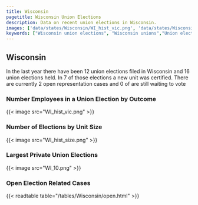 ```yaml
---
title: Wisconsin
pagetitle: Wisconsin Union Elections
description: Data on recent union elections in Wisconsin.
images: ['data/states/Wisconsin/WI_hist_vic.png', 'data/states/Wisconsin/WI_hist_size.png', 'data/states/Wisconsin/WI_10.png']
keywords: ["Wisconsin union elections", "Wisconsin unions","Union elections"]
---
```

##  Wisconsin

In the last year there have been 12 union elections filed in Wisconsin and 16 union elections held. In 7 of those elections a new unit was certified. There are currently 2 open representation cases and 0 of are still waiting to vote

### Number Employees in a Union Election by Outcome
{{< image src="WI_hist_vic.png" >}}

### Number of Elections by Unit Size
{{< image src="WI_hist_size.png" >}}

### Largest Private Union Elections
{{< image src="WI_10.png" >}}

### Open Election Related Cases
{{< readtable table="/tables/Wisconsin/open.html" >}}

